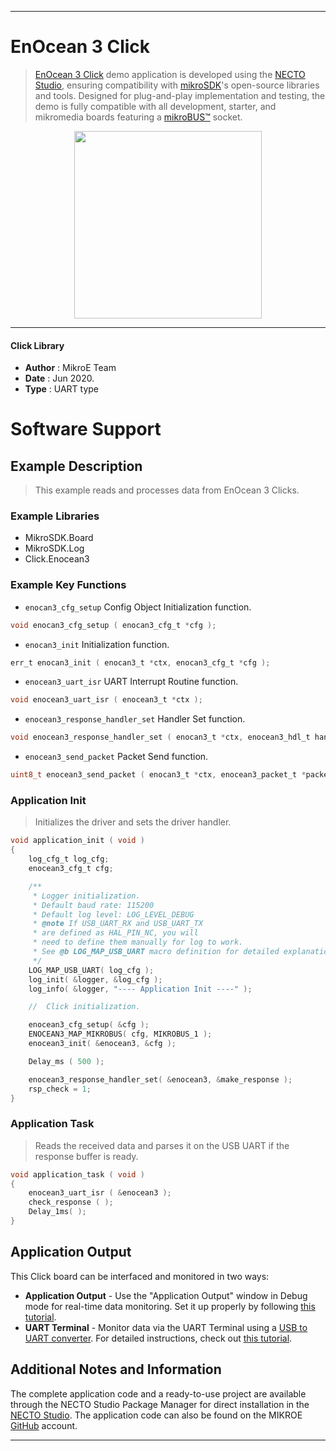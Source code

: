 
---
# EnOcean 3 Click

> [EnOcean 3 Click](https://www.mikroe.com/?pid_product=MIKROE-3653) demo application is developed using
the [NECTO Studio](https://www.mikroe.com/necto), ensuring compatibility with [mikroSDK](https://www.mikroe.com/mikrosdk)'s
open-source libraries and tools. Designed for plug-and-play implementation and testing, the demo is fully compatible with
all development, starter, and mikromedia boards featuring a [mikroBUS&trade;](https://www.mikroe.com/mikrobus) socket.

<p align="center">
  <img src="https://www.mikroe.com/?pid_product=MIKROE-3653&image=1" height=300px>
</p>

---

#### Click Library

- **Author**        : MikroE Team
- **Date**          : Jun 2020.
- **Type**          : UART type

# Software Support

## Example Description

> This example reads and processes data from EnOcean 3 Clicks.

### Example Libraries

- MikroSDK.Board
- MikroSDK.Log
- Click.Enocean3

### Example Key Functions

- `enocan3_cfg_setup` Config Object Initialization function. 
```c
void enocan3_cfg_setup ( enocan3_cfg_t *cfg );
``` 
 
- `enocan3_init` Initialization function. 
```c
err_t enocan3_init ( enocan3_t *ctx, enocan3_cfg_t *cfg );
```

- `enocean3_uart_isr` UART Interrupt Routine function. 
```c
void enocean3_uart_isr ( enocean3_t *ctx );
```
 
- `enocean3_response_handler_set` Handler Set function. 
```c
void enocean3_response_handler_set ( enocan3_t *ctx, enocean3_hdl_t handler );
```

- `enocean3_send_packet` Packet Send function. 
```c
uint8_t enocean3_send_packet ( enocan3_t *ctx, enocean3_packet_t *packet );
```

### Application Init

> Initializes the driver and sets the driver handler.

```c
void application_init ( void )
{
    log_cfg_t log_cfg;
    enocean3_cfg_t cfg;

    /** 
     * Logger initialization.
     * Default baud rate: 115200
     * Default log level: LOG_LEVEL_DEBUG
     * @note If USB_UART_RX and USB_UART_TX 
     * are defined as HAL_PIN_NC, you will 
     * need to define them manually for log to work. 
     * See @b LOG_MAP_USB_UART macro definition for detailed explanation.
     */
    LOG_MAP_USB_UART( log_cfg );
    log_init( &logger, &log_cfg );
    log_info( &logger, "---- Application Init ----" );

    //  Click initialization.

    enocean3_cfg_setup( &cfg );
    ENOCEAN3_MAP_MIKROBUS( cfg, MIKROBUS_1 );
    enocean3_init( &enocean3, &cfg );

    Delay_ms ( 500 );

    enocean3_response_handler_set( &enocean3, &make_response );
    rsp_check = 1;
}
```

### Application Task

> Reads the received data and parses it on the USB UART if the response buffer is ready.

```c
void application_task ( void )
{
    enocean3_uart_isr ( &enocean3 );
    check_response ( );
    Delay_1ms( );
}
```

## Application Output

This Click board can be interfaced and monitored in two ways:
- **Application Output** - Use the "Application Output" window in Debug mode for real-time data monitoring.
Set it up properly by following [this tutorial](https://www.youtube.com/watch?v=ta5yyk1Woy4).
- **UART Terminal** - Monitor data via the UART Terminal using
a [USB to UART converter](https://www.mikroe.com/click/interface/usb?interface*=uart,uart). For detailed instructions,
check out [this tutorial](https://help.mikroe.com/necto/v2/Getting%20Started/Tools/UARTTerminalTool).

## Additional Notes and Information

The complete application code and a ready-to-use project are available through the NECTO Studio Package Manager for 
direct installation in the [NECTO Studio](https://www.mikroe.com/necto). The application code can also be found on
the MIKROE [GitHub](https://github.com/MikroElektronika/mikrosdk_click_v2) account.

---
